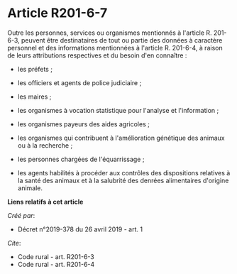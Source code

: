 # Article R201-6-7

Outre les personnes, services ou organismes mentionnés à l'article R. 201-6-3, peuvent être destinataires de tout ou partie
des données à caractère personnel et des informations mentionnées à l'article R. 201-6-4, à raison de leurs attributions
respectives et du besoin d'en connaître :

- les préfets ;

- les officiers et agents de police judiciaire ;

- les maires ;

- les organismes à vocation statistique pour l'analyse et l'information ;

- les organismes payeurs des aides agricoles ;

- les organismes qui contribuent à l'amélioration génétique des animaux ou à la recherche ;

- les personnes chargées de l'équarrissage ;

- les agents habilités à procéder aux contrôles des dispositions relatives à la santé des animaux et à la salubrité des
denrées alimentaires d'origine animale.

**Liens relatifs à cet article**

_Créé par_:

  - Décret n°2019-378 du 26 avril 2019 - art. 1

_Cite_:

  - Code rural - art. R201-6-3
  - Code rural - art. R201-6-4
